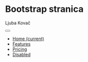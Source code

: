 
<html lang="en">
<head>
    <meta charset="UTF-8">
    <meta name="viewport" content="width=device-width, initial-scale=1.0">
    <title>Document</title>
    
<link rel="stylesheet" href="https://stackpath.bootstrapcdn.com/bootstrap/4.4.1/css/bootstrap.min.css" integrity="sha384-Vkoo8x4CGsO3+Hhxv8T/Q5PaXtkKtu6ug5TOeNV6gBiFeWPGFN9MuhOf23Q9Ifjh" crossorigin="anonymous">
</head>
<body>
    <h1>Bootstrap stranica</h1>
        <p>Ljuba Kovač</p>
    <nav class="navbar navbar-expand-lg navbar-light bg-light">
        <a class="navbar-brand" href="#"></a>
        <button class="navbar-toggler" type="button" data-toggle="collapse" data-target="#navbarNav" aria-controls="navbarNav" aria-expanded="false" aria-label="Toggle navigation">
          <span class="navbar-toggler-icon"></span>
        </button>
        <div class="collapse navbar-collapse" id="navbarNav">
          <ul class="navbar-nav">
            <li class="nav-item active">
              <a class="nav-link" href="#">Home <span class="sr-only">(current)</span></a>
            </li>
            <li class="nav-item">
              <a class="nav-link" href="#">Features</a>
            </li>
            <li class="nav-item">
              <a class="nav-link" href="#">Pricing</a>
            </li>
            <li class="nav-item">
              <a class="nav-link disabled" href="#" tabindex="-1" aria-disabled="true">Disabled</a>
            </li>
          </ul>
        </div>
      </nav>
</body>
</html>
